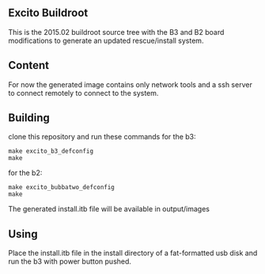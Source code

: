 ## Excito Buildroot

This is the 2015.02 buildroot source tree with the B3 and B2 board modifications to generate an updated rescue/install system.

## Content

For now the generated image contains only network tools and a ssh server to connect remotely to connect to the system.

## Building

clone this repository and run these commands for the b3:

```
make excito_b3_defconfig
make
```

for the b2:
```
make excito_bubbatwo_defconfig
make
```

The generated install.itb file will be available in output/images

## Using

Place the install.itb file in the install directory of a fat-formatted usb disk and run the b3 with power button pushed.
